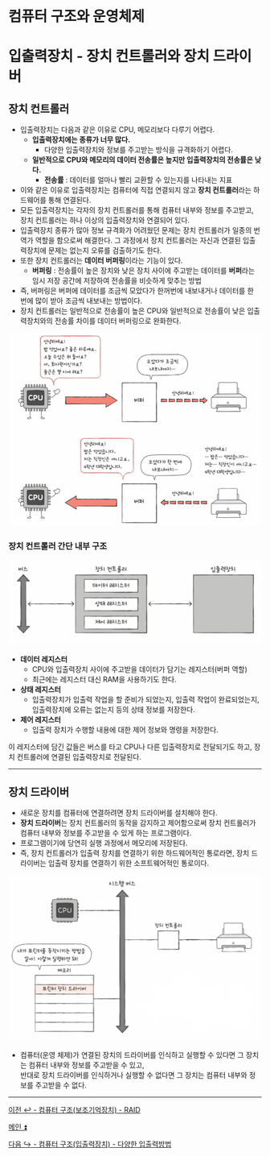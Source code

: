 # 컴퓨터 구조와 운영체제

# 입출력장치 - 장치 컨트롤러와 장치 드라이버

## 장치 컨트롤러

- 입출력장치는 다음과 같은 이유로 CPU, 메모리보다 다루기 어렵다.
  - **입출력장치에는 종류가 너무 많다.**
    - 다양한 입출력장치와 정보를 주고받는 방식을 규격화하기 어렵다.
  - **일반적으로 CPU와 메모리의 데이터 전송률은 높지만 입출력장치의 전송률은 낮다.**
    - **전송률** : 데이터를 얼마나 빨리 교환할 수 있는지를 나타내는 지표
- 이와 같은 이유로 입출력장치는 컴퓨터에 직접 연결되지 않고 **장치 컨트롤러**라는 하드웨어를 통해 연결된다.
- 모든 입출력장치는 각자의 장치 컨트롤러를 통해 컴퓨터 내부와 정보를 주고받고, 장치 컨트롤러는 하나 이상의 입출력장치와 연결되어 있다.
- 입출력장치 종류가 많아 정보 규격화가 어려웠던 문제는 장치 컨트롤러가 일종의 번역가 역할을 함으로써 해결한다. 그 과정에서 장치 컨트롤러는 자신과 연결된
    입출력장치에 문제는 없는지 오류를 검출하기도 한다.
- 또한 장치 컨트롤러는 **데이터 버퍼링**이라는 기능이 있다.
  - **버퍼링** : 전송률이 높은 장치와 낮은 장치 사이에 주고받는 데이터를 **버퍼**라는 임시 저장 공간에 저장하여 전송률을 비슷하게 맞추는 방법
- 즉, 버퍼링은 버퍼에 데이터를 조금씩 모았다가 한꺼번에 내보내거나 데이터를 한 번에 많이 받아 조금씩 내보내는 방법이다.
- 장치 컨트롤러는 일반적으로 전송률이 높은 CPU와 일반적으로 전송률이 낮은 입출력장치와의 전송률 차이를 데이터 버퍼링으로 완화한다.

![img.png](image/img.png)

### 장치 컨트롤러 간단 내부 구조

![img_1.png](image/img_1.png)

- **데이터 레지스터**
  - CPU와 입출력장치 사이에 주고받을 데이터가 담기는 레지스터(버퍼 역할)
  - 최근에는 레지스터 대신 RAM을 사용하기도 한다.
- **상태 레지스터**
  - 입출력장치가 입출력 작업을 할 준비가 되었는지, 입출력 작업이 완료되었는지, 입출력장치에 오류는 없는지 등의 상태 정보를 저장한다.
- **제어 레지스터**
  - 입출력 장치가 수행할 내용에 대한 제어 정보와 명령을 저장한다.

이 레지스터에 담긴 값들은 버스를 타고 CPU나 다른 입출력장치로 전달되기도 하고, 장치 컨트롤러에 연결된 입출력장치로 전달된다.

---

## 장치 드라이버

- 새로운 장치를 컴퓨터에 연결하려면 장치 드라이버를 설치해야 한다.
- **장치 드라이버**는 장치 컨트롤러의 동작을 감지하고 제어함으로써 장치 컨트롤러가 컴퓨터 내부와 정보를 주고받을 수 있게 하는 프로그램이다.
- 프로그램이기에 당연히 실행 과정에서 메모리에 저장된다.
- 즉, 장치 컨트롤러가 입출력 장치를 연결하기 위한 하드웨어적인 통로라면, 장치 드라이버는 입출력 장치를 연결하기 위한 소프트웨어적인 통로이다.

![img_2.png](image/img_2.png)

- 컴퓨터(운영 체제)가 연결된 장치의 드라이버를 인식하고 실행할 수 있다면 그 장치는 컴퓨터 내부와 정보를 주고받을 수 있고, <br>
    반대로 장치 드라이버를 인식하거나 실행할 수 없다면 그 장치는 컴퓨터 내부와 정보를 주고받을 수 없다.

---

[이전 ↩️ - 컴퓨터 구조(보조기억장치) - RAID](https://github.com/genesis12345678/TIL/blob/main/cs/ssd/RAID.md)

[메인 ⏫](https://github.com/genesis12345678/TIL/blob/main/cs/Main.md)

[다음 ↪️ - 컴퓨터 구조(입출력장치) - 다양한 입출력방법]()